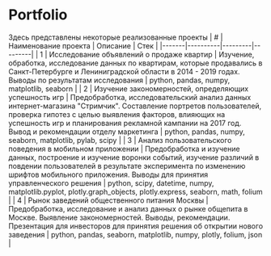 # Portfolio

Здесь представлены некоторые реализованные проекты
|  # | Наименование проекта | Описание | Стек |
|-------|----------|---------|---------|
| 1     | Исследование объявлений о продаже квартир | Изучение, обработка, исследование данных по квартирам, которые продавались в Санкт-Петербурге и Лениниградской области в 2014 - 2019 годах. Выводы по результатам исследования | python, pandas, numpy, matplotlib, seaborn |
| 2     | Изучение закономерностей, определяющих успешность игр | Предобработка, исследовательский анализ данных интернет-магазина "Стримчик". Составление портретов пользователей, проверка гипотез с целью выявления факторов, влияющих на успешность игр и планирования рекламной кампании на 2017 год. Вывод и рекомендации отделу маркетинга | python, pandas, numpy, seaborn, matplotlib, pylab, scipy |
| 3     | Анализ пользовательского поведения в мобильном приложении | Предобработка и изучение данных, построение и изучение воронки событий, изучение различий в повдении пользователей в результате эксперимента по изменению шрифтов мобильного приложения. Выводы для принятия управленческого решения | python, scipy, datetime, numpy, matplotlib.pyplot, plotly.graph_objects, plotly.express, seaborn, math, folium |
| 4     | Рынок заведений общественного питания Москвы | Предобработка, исследование и анализ данных о рынке общепита в Москве. Выявление закономерностей. Выводы, рекомендации. Презентация для инвесторов для принятия решения об открытии нового заведения | python, pandas, seaborn, matplotlib, numpy, plotly, folium, json |  
